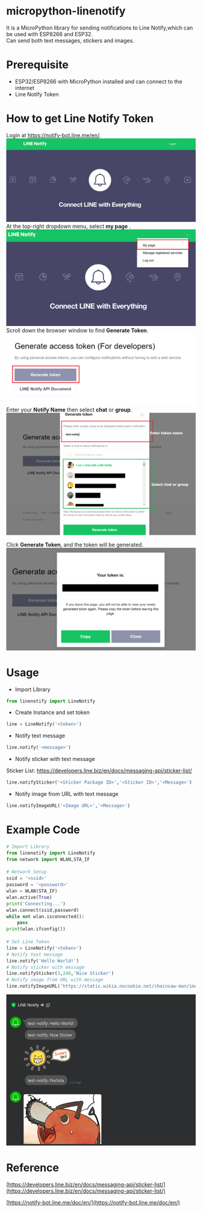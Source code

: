 # micropython-linenotify
It is a MicroPython library for sending notifications to Line Notify,which can be used with ESP8266 and ESP32.     
Can send both text messages, stickers and images.

# Prerequisite
- ESP32/ESP8266 with MicroPython installed and can connect to the internet 
- Line Notify Token

# How to get Line Notify Token
Login at https://notify-bot.line.me/en/.
![](https://github.com/PerfecXX/MicroPython_LineNotify/blob/main/doc/image/1_linePage.png?raw=true)
At the top-right dropdown menu, select **my page** .
![](https://github.com/PerfecXX/MicroPython_LineNotify/blob/main/doc/image/3_selectMyPage.png?raw=true)
Scroll down the browser window to find **Generate Token**.
![](https://github.com/PerfecXX/MicroPython_LineNotify/blob/main/doc/image/4_GenerateToken.png?raw=true)
Enter your **Notify Name** then select **chat** or **group**.
![](https://github.com/PerfecXX/MicroPython_LineNotify/blob/main/doc/image/5_GenToken.png?raw=true)

Click **Generate Token**, and the token will be generated.
![](https://github.com/PerfecXX/MicroPython_LineNotify/blob/main/doc/image/6_copyToken.png?raw=true)

# Usage
- Import Library 
```python
from linenotify import LineNotify
```

- Create Instance and set token
```python
line = LineNotify('<token>')
```
- Notify text message
```python
line.notify('<message>')
```
- Notify sticker with text message

Sticker List: https://developers.line.biz/en/docs/messaging-api/sticker-list/ 
```python
line.notifySticker('<Sticker Package ID>','<Sticker ID>','<Message>')
```
- Notify image from URL with text message
```python
line.notifyImageURL('<Image URL>','<Message>')
```

# Example Code
```python
# Import Library
from linenotify import LineNotify
from network import WLAN,STA_IF

# Network Setup
ssid = '<ssid>'
password = '<password>'
wlan = WLAN(STA_IF)
wlan.active(True)
print('Connecting...')
wlan.connect(ssid,password)
while not wlan.isconnected():
    pass
print(wlan.ifconfig())

# Set Line Token 
line = LineNotify('<token>')
# Notify text message 
line.notify('Hello World!')
# Notify sticker with message
line.notifySticker(3,240,'Nice Sticker')
# Notify image from URL with message
line.notifyImageURL('https://static.wikia.nocookie.net/chainsaw-man/images/1/1b/Pochita.PNG','Pochita')

```

![](https://github.com/PerfecXX/MicroPython_LineNotify/blob/main/doc/image/8_result.png?raw=true)

# Reference 

[https://developers.line.biz/en/docs/messaging-api/sticker-list/](https://developers.line.biz/en/docs/messaging-api/sticker-list/)

[https://notify-bot.line.me/doc/en/](https://notify-bot.line.me/doc/en/)


